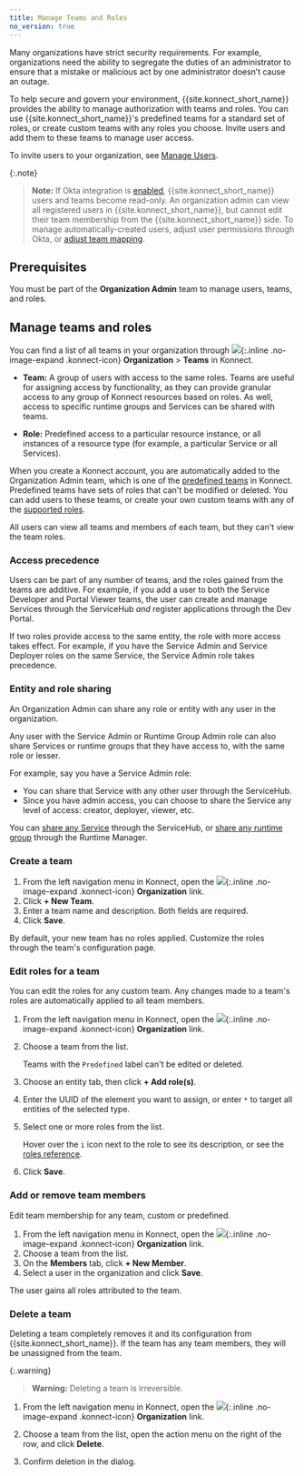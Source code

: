 ```yaml
---
title: Manage Teams and Roles
no_version: true
---
```


Many organizations have strict security requirements. For example, organizations
need the ability to segregate the duties of an administrator to ensure that a
mistake or malicious act by one administrator doesn’t cause an outage.

To help secure and govern your environment, {{site.konnect_short_name}} provides
the ability to manage authorization with teams and roles. You can use {{site.konnect_short_name}}'s
predefined teams for a standard set of roles, or create custom teams with
any roles you choose. Invite users and add them to these teams to manage user
access.

To invite users to your organization, see [Manage Users](/konnect/org-management/users).

{:.note}
> **Note:** If Okta integration is [enabled](/konnect/org-management/okta-idp),
{{site.konnect_short_name}} users and teams become read-only. An organization
admin can view all registered users in {{site.konnect_short_name}}, but cannot
edit their team membership from the {{site.konnect_short_name}} side. To manage
automatically-created users, adjust user permissions through Okta, or
[adjust team mapping](/konnect/org-management/okta-idp/#map-teams-to-groups).


## Prerequisites

You must be part of the **Organization Admin** team to manage users, teams, and
roles.

## Manage teams and roles

You can find a list of all teams in your organization through
![](/assets/images/icons/konnect/icn-organizations.svg){:.inline .no-image-expand .konnect-icon}
**Organization** > **Teams** in Konnect.

* **Team:** A group of users with access to the same roles. Teams are useful
for assigning access by functionality, as they can provide granular access to
any group of Konnect resources based on roles. As well, access to specific
runtime groups and Services can be shared with teams.

* **Role:** Predefined access to a particular resource instance, or all
instances of a resource type (for example, a particular Service or all Services).

When you create a Konnect account, you are automatically added to the Organization
Admin team, which is one of the [predefined teams](/konnect/org-management/teams-reference)
in Konnect. Predefined teams have sets of roles that can't be modified or
deleted. You can add users to these teams, or create your own custom teams
with any of the [supported roles](/konnect/org-management/roles-reference).

All users can view all teams and members of each team, but they can't view the
team roles.

### Access precedence

Users can be part of any number of teams, and the roles gained from the teams
are additive. For example, if you add a user to both the Service Developer and
Portal Viewer teams, the user can create and manage Services
through the ServiceHub _and_ register applications through the Dev Portal.

If two roles provide access to the same entity, the role with more access
takes effect. For example, if you have the Service Admin and Service Deployer
roles on the same Service, the Service Admin role takes precedence.

### Entity and role sharing

An Organization Admin can share any role or entity with any user in the
organization.

Any user with the Service Admin or Runtime Group Admin role can
also share Services or runtime groups that they have access to, with
the same role or lesser.

For example, say you have a Service Admin role:
* You can share that Service with any other user through the ServiceHub.
* Since you have admin access, you can choose to share the Service any
level of access: creator, deployer, viewer, etc.

You can [share any Service](/konnect/configure/servicehub/manage-services/#share-service)
through the ServiceHub, or
[share any runtime group](/konnect/configure/runtime-manager/runtime-groups/manage/#share-runtime-group)
through the Runtime Manager.

### Create a team

1. From the left navigation menu in Konnect, open the
![](/assets/images/icons/konnect/icn-organizations.svg){:.inline .no-image-expand .konnect-icon}
 **Organization** link.
2. Click **+ New Team**.
3. Enter a team name and description. Both fields are required.
4. Click **Save**.

By default, your new team has no roles applied. Customize the roles through the team's
configuration page.

### Edit roles for a team

You can edit the roles for any custom team. Any changes made to a team's roles
are automatically applied to all team members.

1. From the left navigation menu in Konnect, open the
![](/assets/images/icons/konnect/icn-organizations.svg){:.inline .no-image-expand .konnect-icon}
 **Organization** link.
2. Choose a team from the list.

    Teams with the `Predefined` label can't be edited or deleted.

3. Choose an entity tab, then click **+ Add role(s)**.

4. Enter the UUID of the element you want to assign, or enter `*` to target
all entities of the selected type.

5. Select one or more roles from the list.

    Hover over the `i` icon next to the role to see its description,
    or see the [roles reference](/konnect/org-management/roles-reference).

6. Click **Save**.


### Add or remove team members

Edit team membership for any team, custom or predefined.

1. From the left navigation menu in Konnect, open the
![](/assets/images/icons/konnect/icn-organizations.svg){:.inline .no-image-expand .konnect-icon}
 **Organization** link.
2. Choose a team from the list.
3. On the **Members** tab, click **+ New Member**.
4. Select a user in the organization and click **Save**.

The user gains all roles attributed to the team.

### Delete a team

Deleting a team completely removes it and its configuration from
{{site.konnect_short_name}}. If the team has any team members, they will be
unassigned from the team.

{:.warning}
> **Warning:** Deleting a team is irreversible.

1. From the left navigation menu in Konnect, open the
![](/assets/images/icons/konnect/icn-organizations.svg){:.inline .no-image-expand .konnect-icon}
 **Organization** link.

1. Choose a team from the list, open the action menu on the right of the row,
and click **Delete**.

1. Confirm deletion in the dialog.
